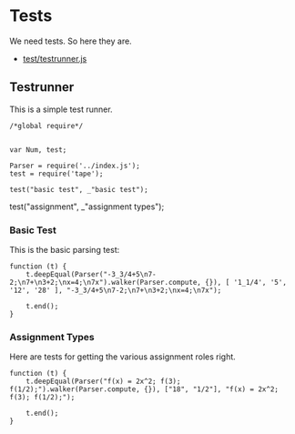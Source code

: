 # Tests

We need tests. So here they are. 

* [test/testrunner.js](#testrunner "save: |jshint")

## Testrunner

This is a simple test runner. 


    /*global require*/


    var Num, test;

    Parser = require('../index.js');
    test = require('tape');

    test("basic test", _"basic test");

test("assignment", _"assignment types");

### Basic Test

This is the basic parsing test: 

    function (t) {
        t.deepEqual(Parser("-3_3/4+5\n7-2;\n7+\n3+2;\nx=4;\n7x").walker(Parser.compute, {}), [ '1_1/4', '5', '12', '28' ], "-3_3/4+5\n7-2;\n7+\n3+2;\nx=4;\n7x");

        t.end();
    }

### Assignment Types

Here are tests for getting the various assignment roles right.

    function (t) {
        t.deepEqual(Parser("f(x) = 2x^2; f(3); f(1/2);").walker(Parser.compute, {}), ["18", "1/2"], "f(x) = 2x^2; f(3); f(1/2);");    

        t.end();
    }